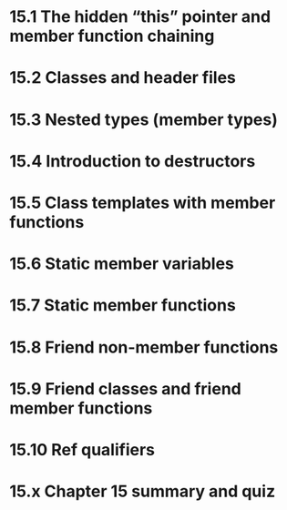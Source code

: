 # 15.1 The hidden “this” pointer and member function chaining
# 15.2 Classes and header files
# 15.3 Nested types (member types)
# 15.4 Introduction to destructors
# 15.5 Class templates with member functions
# 15.6 Static member variables
# 15.7 Static member functions
# 15.8 Friend non-member functions
# 15.9 Friend classes and friend member functions
# 15.10 Ref qualifiers
# 15.x Chapter 15 summary and quiz
